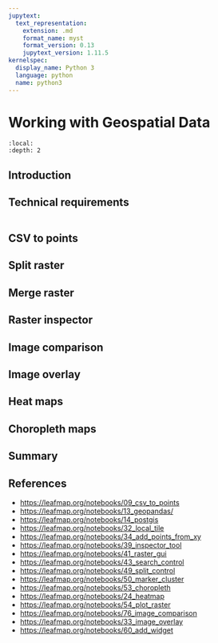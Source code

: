 ```yaml
---
jupytext:
  text_representation:
    extension: .md
    format_name: myst
    format_version: 0.13
    jupytext_version: 1.11.5
kernelspec:
  display_name: Python 3
  language: python
  name: python3
---
```


# Working with Geospatial Data

```{contents}
:local:
:depth: 2
```

## Introduction

## Technical requirements

```{code-cell} ipython3

```

## CSV to points

## Split raster

## Merge raster

## Raster inspector

## Image comparison

## Image overlay

## Heat maps

## Choropleth maps

## Summary

## References

- https://leafmap.org/notebooks/09_csv_to_points
- https://leafmap.org/notebooks/13_geopandas/
- https://leafmap.org/notebooks/14_postgis
- https://leafmap.org/notebooks/32_local_tile
- https://leafmap.org/notebooks/34_add_points_from_xy
- https://leafmap.org/notebooks/39_inspector_tool
- https://leafmap.org/notebooks/41_raster_gui
- https://leafmap.org/notebooks/43_search_control
- https://leafmap.org/notebooks/49_split_control
- https://leafmap.org/notebooks/50_marker_cluster
- https://leafmap.org/notebooks/53_choropleth
- https://leafmap.org/notebooks/24_heatmap
- https://leafmap.org/notebooks/54_plot_raster
- https://leafmap.org/notebooks/76_image_comparison
- https://leafmap.org/notebooks/33_image_overlay
- https://leafmap.org/notebooks/60_add_widget
